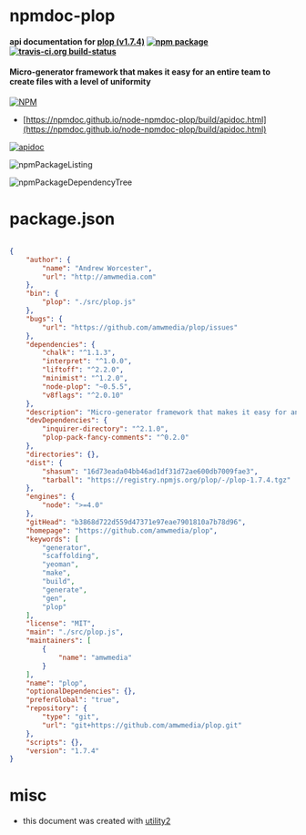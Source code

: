 # npmdoc-plop

#### api documentation for  [plop (v1.7.4)](https://github.com/amwmedia/plop)  [![npm package](https://img.shields.io/npm/v/npmdoc-plop.svg?style=flat-square)](https://www.npmjs.org/package/npmdoc-plop) [![travis-ci.org build-status](https://api.travis-ci.org/npmdoc/node-npmdoc-plop.svg)](https://travis-ci.org/npmdoc/node-npmdoc-plop)

#### Micro-generator framework that makes it easy for an entire team to create files with a level of uniformity

[![NPM](https://nodei.co/npm/plop.png?downloads=true&downloadRank=true&stars=true)](https://www.npmjs.com/package/plop)

- [https://npmdoc.github.io/node-npmdoc-plop/build/apidoc.html](https://npmdoc.github.io/node-npmdoc-plop/build/apidoc.html)

[![apidoc](https://npmdoc.github.io/node-npmdoc-plop/build/screenCapture.buildCi.browser.%252Ftmp%252Fbuild%252Fapidoc.html.png)](https://npmdoc.github.io/node-npmdoc-plop/build/apidoc.html)

![npmPackageListing](https://npmdoc.github.io/node-npmdoc-plop/build/screenCapture.npmPackageListing.svg)

![npmPackageDependencyTree](https://npmdoc.github.io/node-npmdoc-plop/build/screenCapture.npmPackageDependencyTree.svg)



# package.json

```json

{
    "author": {
        "name": "Andrew Worcester",
        "url": "http://amwmedia.com"
    },
    "bin": {
        "plop": "./src/plop.js"
    },
    "bugs": {
        "url": "https://github.com/amwmedia/plop/issues"
    },
    "dependencies": {
        "chalk": "^1.1.3",
        "interpret": "^1.0.0",
        "liftoff": "^2.2.0",
        "minimist": "^1.2.0",
        "node-plop": "~0.5.5",
        "v8flags": "^2.0.10"
    },
    "description": "Micro-generator framework that makes it easy for an entire team to create files with a level of uniformity",
    "devDependencies": {
        "inquirer-directory": "^2.1.0",
        "plop-pack-fancy-comments": "^0.2.0"
    },
    "directories": {},
    "dist": {
        "shasum": "16d73eada04bb46ad1df31d72ae600db7009fae3",
        "tarball": "https://registry.npmjs.org/plop/-/plop-1.7.4.tgz"
    },
    "engines": {
        "node": ">=4.0"
    },
    "gitHead": "b3868d722d559d47371e97eae7901810a7b78d96",
    "homepage": "https://github.com/amwmedia/plop",
    "keywords": [
        "generator",
        "scaffolding",
        "yeoman",
        "make",
        "build",
        "generate",
        "gen",
        "plop"
    ],
    "license": "MIT",
    "main": "./src/plop.js",
    "maintainers": [
        {
            "name": "amwmedia"
        }
    ],
    "name": "plop",
    "optionalDependencies": {},
    "preferGlobal": "true",
    "repository": {
        "type": "git",
        "url": "git+https://github.com/amwmedia/plop.git"
    },
    "scripts": {},
    "version": "1.7.4"
}
```



# misc
- this document was created with [utility2](https://github.com/kaizhu256/node-utility2)
